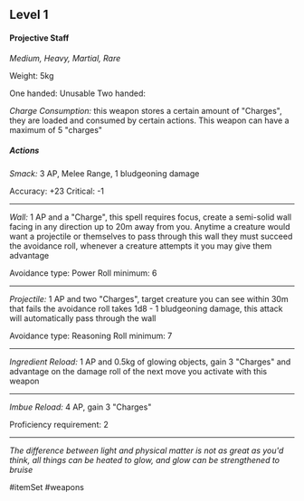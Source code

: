 ## Level 1
#### Projective Staff
*Medium, Heavy, Martial, Rare*

Weight: 5kg

One handed: Unusable
Two handed: 

*Charge Consumption:* this weapon stores a certain amount of "Charges", they are loaded and consumed by certain actions. This weapon can have a maximum of 5 "charges"
##### Actions

*Smack:* 3 AP, Melee Range, 1 bludgeoning damage

Accuracy: +23
Critical: -1

---

*Wall:* 1 AP and a "Charge", this spell requires focus, create a semi-solid wall facing in any direction up to 20m away from you. Anytime a creature would want a projectile or themselves to pass through this wall they must succeed the avoidance roll, whenever a creature attempts it you may give them advantage

Avoidance type: Power
Roll minimum: 6

---

*Projectile:* 1 AP and two "Charges", target creature you can see within 30m that fails the avoidance roll takes 1d8 - 1 bludgeoning damage, this attack will automatically pass through the wall

Avoidance type: Reasoning
Roll minimum: 7

---

*Ingredient Reload:* 1 AP and 0.5kg of glowing objects, gain 3 "Charges" and advantage on the damage roll of the next move you activate with this weapon

---

*Imbue Reload:* 4 AP, gain 3 "Charges"

Proficiency requirement: 2

---
*The difference between light and physical matter is not as great as you'd think, all things can be heated to glow, and glow can be strengthened to bruise*

#itemSet #weapons 